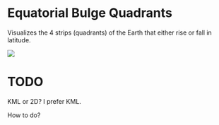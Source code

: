 # Equatorial Bulge Quadrants

Visualizes the 4 strips (quadrants) of the Earth that either rise or fall in latitude.

![](bulge.png)

# TODO

KML or 2D? I prefer KML.

How to do?